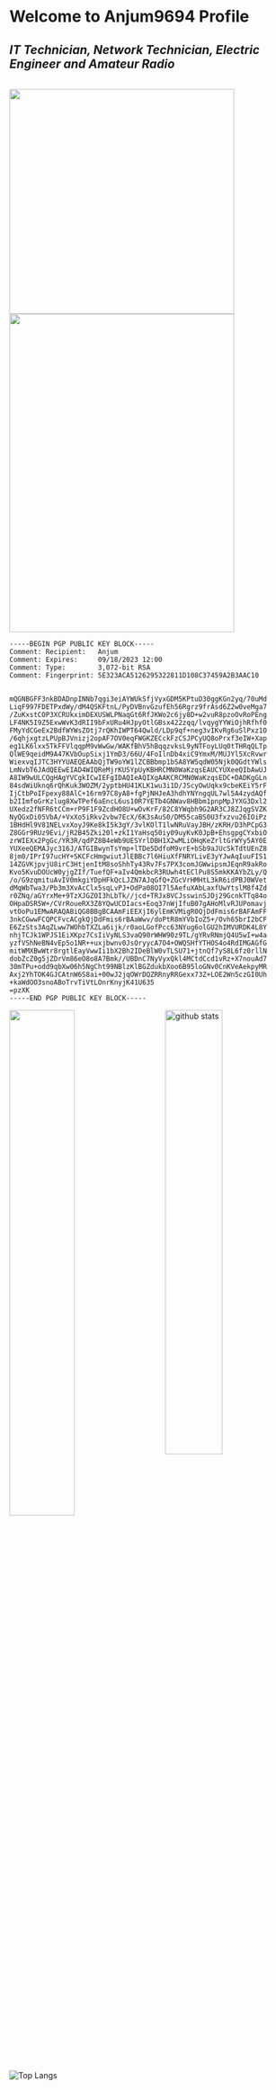 # Welcome to Anjum9694 Profile

## _IT Technician, Network Technician, Electric Engineer and Amateur Radio_
###### 

<img src="https://i.imgur.com/RXpEYBD.jpg" width="400"/> <img src="https://i.imgur.com/KcnMJZB.jpg" width="400" height="566"/>

```
-----BEGIN PGP PUBLIC KEY BLOCK-----
Comment: Recipient:   Anjum
Comment: Expires:     09/18/2023 12:00
Comment: Type:	      3,072-bit RSA
Comment: Fingerprint: 5E323ACA5126295322811D108C37459A2B3AAC10


mQGNBGFF3nkBDADnpINNb7qgi3eiAYWUkSfjVyxGDM5KPtuD30ggKGn2yq/70uMd
LiqF997FDETPxdWy/dM4QSKFtnL/PyDVBnvGzufEh56Rgrz9frAsd6Z2w0veMga7
/ZuKxstCOP3XCRUkximDEXUSWLPNaqGt6RfJKWo2c6jy8D+w2vuR8pzoOvRoPEng
LF4NK5I9Z5ExwWvK3dRII9bFxURu4HJpyOtlGBsx422zqq/lvqygYYWiOjhRfhf0
FMyYdCGeEx2BdfWYWsZOtj7rQKhIWPT64Qwld/LDp9qf+neg3vIKvRg6uSlPxz1O
/6qhjxgtzLPUpBJVnizj2opAF7OV0eqFWGKZECckFzCSJPCyUQ8oPrxf3eIW+Xap
eg1LK6lxx5TkFFVlqqpM9vWwGw/WAKfBhV5hBqqzvksL9yNTFoyLUq0tTHRqQLTp
QlWE9qeidM9A47KVbOupSixj1YmD3/66U/4FoIlnDb4xiC9YmxM/MUJYl5XcRvwr
WiexvqIJTC3HYYUAEQEAAbQjTW9oYW1lZCBBbmp1bSA8YW5qdW05Njk0QGdtYWls
LmNvbT6JAdQEEwEIAD4WIQReMjrKUSYpUyKBHRCMN0WaKzqsEAUCYUXeeQIbAwUJ
A8IW9wULCQgHAgYVCgkICwIEFgIDAQIeAQIXgAAKCRCMN0WaKzqsEDC+DADKgGLn
84sdWiUknq6rQhKuk3WOZM/2yptbHU41KLK1wu3i1D/JScyOwUqkx9cbeKEiY5rF
IjCtbPoIFpexy88AlC+16rm97C8yA8+fgPjNHJeA3hdhYNYngqUL7wl5A4zydAQf
b2IImfoGrKzlug8XwTPef6aEncL6us10R7YETb4GNWav8HBbm1pnpMpJYXG3Dxl2
UXedz2fNFR6tCCm+rP9F1F9ZcdHO8U+wOvKrF/82C8YWqbh9G2AR3CJ8ZJqgSVZK
NyQGxDi05VbA/+VxXo5iRkv2vbw7EcX/6K3sAuS0/DM55caBS0U3fxzvu26IOiPz
1BHdHl9V81NELvxXoyJ9Ke8kI5k3gY/3vlKOlT1lwNRuVayJBH/zKRH/D3hPCpG3
Z8GGr9RUz9Evi/jR2B45Zki20l+zkI1YaHsq50iy09uyKvK0JpB+EhsgpgCYxbiO
zrWIEXx2PgGc/YR3R/qdPZ8B4eWb9UESYrlDBH1X2wMLiOHqKeZrltGrWYy5AY0E
YUXeeQEMAJyc316J/ATGIBwynTsYmp+lTDe5DdfoM9vrE+bSb9aJUcSkTdtUEnZ8
8jm0/IPrI97ucHY+SKCFcHmgwiutJlEBBc7l6HiuXfFNRYLivE3yYJwAqIuuFIS1
14ZGVKjpvjU8irC3HtjenItM8soShhTy43Rv7Fs7PX3comJGWwipsmJEqnR9akRo
Kvo5KvuDOUcW0yjgZIf/TuefQF+aIv4QmkbcR3RUwh4tEClPu8S5mkKKAYbZLy/Q
/o/G9zqmituAvIV0mkgiYDpHFkQcLJZN7AJqGfQ+ZGcVrHMHtL3kR6idPBJ0WVet
dMqWbTwa3/Pb3m3XvAcClx5sqLvPJ+OdPa08OI7l5AefuXAbLaxfUwYtslM8f4Zd
r0ZNq/aGYrxMe+9TzXJGZOI3hLbTk//jcd+TRJx8VCJsswinSJDj29GcnkTTq84o
OHpaDSR5W+/CVrRoueRX3Z8YQwUCDIacs+Eoq37nWjIfuB07gAHoMlvRJUPomavj
vtOoPu1EMwARAQABiQG8BBgBCAAmFiEEXjI6ylEmKVMigR0QjDdFmis6rBAFAmFF
3nkCGwwFCQPCFvcACgkQjDdFmis6rBAaWwv/doPtR8mYVbIoZ5+/Ovh65brI2bCF
E6ZzSts3AqZLww7WOhbTXZLa6ijk/r0aoLGofPcc63NYug6olGU2hIMVURDK4L8Y
nhjTCJk1WPJS1EiXKpz7CsIiVyNLS3vaQ90rWHW90z9TL/gYRvRNmjQ4U5wI+w4a
yzfVShNeBN4vEp5o1NR++uxjbwnv0JsOryycA7O4+OWQSHfYTHOS4o4RdIMGAGfG
mitWMXBwWtr8rgtlEayVwwIi1bX2Bh2IDeBlW0vTLSU71+jtnQf7yS8L6fz0rllN
dobZcZ0g5jZDrVm86eO8o8A7Bmk//UBDnC7NyVyxQkl4MCtdCcd1vRz+X7nouAd7
30mTPu+odd9qbXw06h5NgCht99NBlzKlBGZdukbXoo6B95loGNv0CnKVeAekpyMR
Axj2YhTOK4GJCAtnW6S8ai+00wJ2jqOWrDQZRRnyRRGexx73Z+LOE2Wn5czGI0Uh
+kaWdOO3snoABoTrvTiVtLOnrKnyjK41U635
=pzXK
-----END PGP PUBLIC KEY BLOCK-----
```

<img src="https://github-readme-stats.vercel.app/api?username=Anjum9694&show_icons=true&theme=gotham" alt="github stats" width="45%" align="right"/>
<img src="https://github-readme-streak-stats.herokuapp.com/?user=Anjum9694&theme=dark" width="48%" >


 ![Top Langs](https://github-readme-stats.vercel.app/api/top-langs/?username=Anjum9694&layout=compact)

<!--
**Anjum9694/Anjum9694** is a ✨ _special_ ✨ repository because its `README.md` (this file) appears on your GitHub profile.

Here are some ideas to get you started:

- 🔭 I’m currently working on ...
- 🌱 I’m currently learning ...
- 👯 I’m looking to collaborate on ...
- 🤔 I’m looking for help with ...
- 💬 Ask me about ...
- 📫 How to reach me: ...
- 😄 Pronouns: ...
- ⚡ Fun fact: ...
-->
